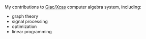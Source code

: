 My contributions to [Giac/Xcas](https://www-fourier.ujf-grenoble.fr/~parisse/giac.html) computer algebra system, including:

- graph theory
- signal processing
- optimization
- linear programming